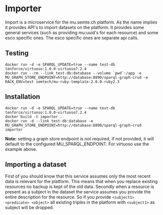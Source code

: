 # Importer

Import is a microservice for the mu.semte.ch platform. As the name implies it provides API's to import datasets on the platform. It provides some general services (such as providing mu:uuid's for each resource) and some esco specific ones. The esco specific ones are separate api calls.

## Testing

```
docker run -d -e SPARQL_UPDATE=true --name test-db tenforce/virtuoso:1.0.0-virtuoso7.2.4 
docker run --rm --link test-db:database --volume `pwd`:/app -e MU_GRAPH_STORE_ENDPOINT=http://database:8890/sparql-graph-crud -e RACK_ENV=test semtech/mu-ruby-template:2.0.0-ruby2.3
```

## Installation
```
docker run -d -e SPARQL_UPDATE=true --name test-db tenforce/virtuoso:1.0.0-virtuoso7.2.4 
docker build -t importer . 
docker run -d --link test-db:database -e MU_GRAPH_STORE_ENDPOINT=http://database:8890/sparql-graph-crud importer
```
 **Note:** setting a graph store endpoint is not required, if not provided, it will default to the configured MU_SPARQL_ENDPOINT. For virtuoso use the example above.

## Importing a dataset
First of you should know that this service assumes only the most recent data is relevant for the platform. This means that when you replace existing resources no backup is kept of the old data. Secondly when a resource is present as a subject in the dataset the service assumes you provide the entire description for the resource.  So if you provide `<subject1> <predicate> <object>` all existing triples in the platform with `<subject1>` as subject will be dropped.


